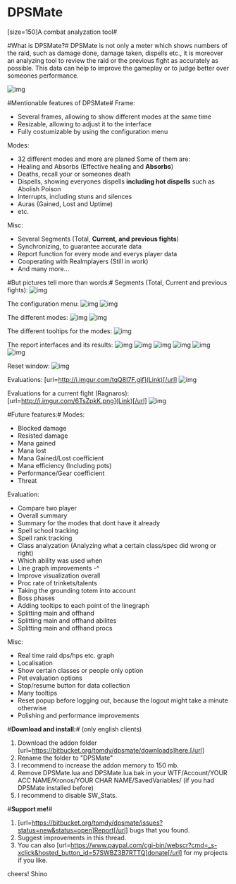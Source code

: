 # DPSMate #
[size=150]A combat analyzation tool#

#What is DPSMate?#
DPSMate is not only a meter which shows numbers of the raid, such as damage done, damage taken, dispells etc., it is moreover an analyzing tool to review the raid or the previous fight as accurately as possible. This data can help to improve the gameplay or to judge better over someones performance.

![img](http://i.imgur.com/UWEgLn9.png)

#Mentionable features of DPSMate#
Frame:
- Several frames, allowing to show different modes at the same time
- Resizable, allowing to adjust it to the interface
- Fully costumizable by using the configuration menu

Modes:
- 32 different modes and more are planed 
Some of them are:
- Healing and Absorbs (Effective healing and **Absorbs**)
- Deaths, recall your or someones death
- Dispells, showing everyones dispells **including hot dispells** such as Abolish Poison
- Interrupts, including stuns and silences
- Auras (Gained, Lost and Uptime)
- etc.

Misc:
- Several Segments (Total, **Current, and previous fights**)
- Synchronizing, to guarantee accurate data
- Report function for every mode and everys player data
- Cooperating with Realmplayers (Still in work)
- And many more...

#But pictures tell more than words:#
Segments (Total, Current and previous fights):
![img](http://i.imgur.com/gG3fHSR.png)

The configuration menu:
![img](http://i.imgur.com/Ivtzr0p.gif)
![img](http://i.imgur.com/tcDikHh.png)

The different modes:
![img](http://i.imgur.com/F2OHs7R.png)
![img](http://i.imgur.com/kBjPwg9.gif)

The different tooltips for the modes:
![img](http://i.imgur.com/acsgyPb.gif)

The report interfaces and its results:
![img](http://i.imgur.com/R8yxnZX.png)
![img](http://i.imgur.com/7t340CH.png)
![img](http://i.imgur.com/wWZHbeu.png)
![img](http://i.imgur.com/Uezcowg.png)
![img](http://i.imgur.com/Ine09Kp.png)
![img](http://i.imgur.com/eEIL8i5.png)

Reset window:
![img](http://i.imgur.com/rIhZNxy.png)

Evaluations: [url=http://i.imgur.com/tqQ8I7F.gif](Link)[/url]
![img](http://i.imgur.com/tqQ8I7F.gif)

Evaluations for a current fight (Ragnaros): [url=http://i.imgur.com/6TsZpkK.png](Link)[/url]
![img](http://i.imgur.com/6TsZpkK.png)

#Future features:#
Modes:
- Blocked damage
- Resisted damage
- Mana gained
- Mana lost
- Mana Gained/Lost coefficient
- Mana efficiency (Including pots)
- Performance/Gear coefficient
- Threat

Evaluation:
- Compare two player
- Overall summary
- Summary for the modes that dont have it already
- Spell school tracking
- Spell rank tracking
- Class analyzation (Analyzing what a certain class/spec did wrong or right)
- Which ability was used when
- Line graph improvements -^
- Improve visualization overall
- Proc rate of trinkets/talents
- Taking the grounding totem into account
- Boss phases
- Adding tooltips to each point of the linegraph
- Splitting main and offhand 
- Splitting main and offhand abilites
- Splitting main and offhand procs

Misc:
- Real time raid dps/hps etc. graph
- Localisation
- Show certain classes or people only option
- Pet evaluation options
- Stop/resume button for data collection
- Many tooltips
- Reset popup before logging out, because the logout might take a minute otherwise 
- Polishing and performance improvements

#**Download and install:**# (only english clients)
1. Download the addon folder [url=https://bitbucket.org/tomdy/dpsmate/downloads]here.[/url]
2. Rename the folder to "DPSMate"
3. I recommend to increase the addon memory to 150 mb.
4. Remove DPSMate.lua and DPSMate.lua.bak in your WTF/Account/YOUR ACC NAME/Kronos/YOUR CHAR NAME/SavedVariables/ (if you had DPSMate installed before)
5. I recommend to disable SW_Stats.

#**Support me!**#
1. [url=https://bitbucket.org/tomdy/dpsmate/issues?status=new&status=open]Report[/url] bugs that you found.
2. Suggest improvements in this thread. 
3. You can also [url=https://www.paypal.com/cgi-bin/webscr?cmd=_s-xclick&hosted_button_id=57SWBZ3B7RTTQ]donate[/url] for my projects if you like.

cheers!
Shino